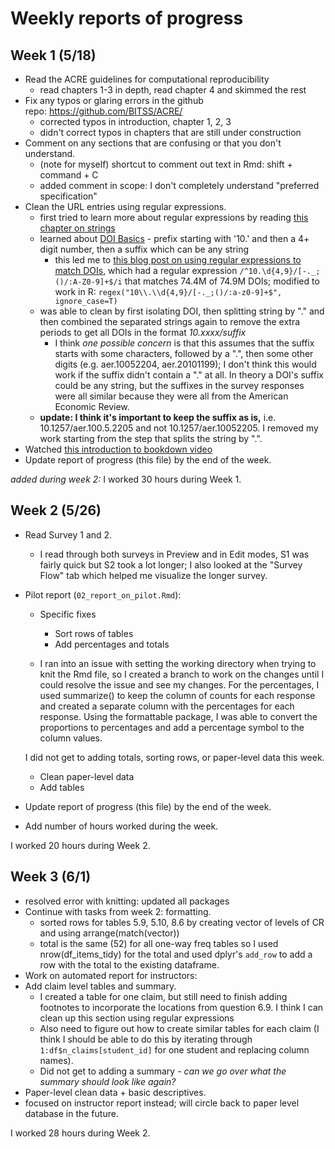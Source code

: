 # Weekly reports of progress

## Week 1 (5/18)

- Read the ACRE guidelines for computational reproducibility  
  - read chapters 1-3 in depth, read chapter 4 and skimmed the rest
- Fix any typos or glaring errors in the github repo: https://github.com/BITSS/ACRE/  
  - corrected typos in introduction, chapter 1, 2, 3
  - didn't correct typos in chapters that are still under construction
- Comment on any sections that are confusing or that you don't understand.    
  - (note for myself) shortcut to comment out text in Rmd: shift + command + C
  - added comment in scope: I don't completely understand "preferred specification"  
- Clean the URL entries using regular expressions.     
  - first tried to learn more about regular expressions by reading [this chapter on strings](https://r4ds.had.co.nz/strings.html)
  - learned about [DOI Basics](https://support.datacite.org/docs/doi-basics) - prefix starting with '10.' and then a 4+ digit number, then a suffix which can be any string
    - this led me to [this blog post on using regular expressions to match DOIs](https://www.crossref.org/blog/dois-and-matching-regular-expressions/), which had a regular expression `/^10.\d{4,9}/[-._;()/:A-Z0-9]+$/i` that matches 74.4M of 74.9M DOIs; modified to work in R: `regex("10\\.\\d{4,9}/[-._;()/:a-z0-9]+$", ignore_case=T)`
  - was able to clean by first isolating DOI, then splitting string by "." and then combined the separated strings again to remove the extra periods to get all DOIs in the format *10.xxxx/suffix*
    - I think *one possible concern* is that this assumes that the suffix starts with some characters, followed by a ".", then some other digits (e.g. aer.10052204, aer.20101199); I don't think this would work if the suffix didn't contain a "." at all. In theory a DOI's suffix could be any string, but the suffixes in the survey responses were all similar because they were all from the American Economic Review.
  - **update: I think it's important to keep the suffix as is,** i.e. 10.1257/aer.100.5.2205 and not 10.1257/aer.10052205. I removed my work starting from the step that splits the string by ".".
- Watched [this introduction to bookdown video](https://www.youtube.com/watch?v=dVqVscgwSpw)
- Update report of progress (this file) by the end of the week.  

*added during week 2:* I worked 30 hours during Week 1.

## Week 2 (5/26)  

- Read Survey 1 and 2.
  - I read through both surveys in Preview and in Edit modes, S1 was fairly quick but S2 took a lot longer; I also looked at the "Survey Flow" tab which helped me visualize the longer survey.
- Pilot report (`02_report_on_pilot.Rmd`):   
  - Specific fixes  
      - Sort rows of tables  
      - Add percentages and totals  

  - I ran into an issue with setting the working directory when trying to knit the Rmd file, so I created a branch to work on the changes until I could resolve the issue and see my changes. For the percentages, I used summarize() to keep the column of counts for each response and created a separate column with the percentages for each response. Using the formattable package, I was able to convert the proportions to percentages and add a percentage symbol to the column values.  

  I did not get to adding totals, sorting rows, or paper-level data this week.

  - Clean paper-level data
  - Add tables
- Update report of progress (this file) by the end of the week.  
- Add number of hours worked during the week.

I worked 20 hours during Week 2.


## Week 3 (6/1)

- resolved error with knitting: updated all packages
- Continue with tasks from week 2: formatting.   
  - sorted rows for tables 5.9, 5.10, 8.6 by creating vector of levels of CR and using arrange(match(vector))
  - total is the same (52) for all one-way freq tables so I used nrow(df_items_tidy) for the total and used dplyr's `add_row` to add a row with the total to the existing dataframe.
-  Work on automated report for instructors:
  - Add claim level tables and summary.  
    - I created a table for one claim, but still need to finish adding footnotes to incorporate the locations from question 6.9. I think I can clean up this section using regular expressions
    - Also need to figure out how to create similar tables for each claim (I think I should be able to do this by iterating through `1:df$n_claims[student_id]` for one student and replacing column names).
    - Did not get to adding a summary - *can we go over what the summary should look like again?*
-  Paper-level clean data + basic descriptives.   
  - focused on instructor report instead; will circle back to paper level database in the future.

I worked 28 hours during Week 2.
